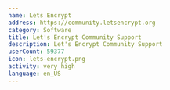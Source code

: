 ```yaml
---
name: Lets Encrypt
address: https://community.letsencrypt.org
category: Software
title: Let's Encrypt Community Support
description: Let's Encrypt Community Support
userCount: 59377
icon: lets-encrypt.png
activity: very high
language: en_US
---
```

